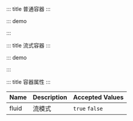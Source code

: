 ::: title 普通容器
:::

::: demo

<template>
  <lay-container>
    <div class="container-demo"></div>
  </lay-container>
</template>

<script>
import { ref } from 'vue'

export default {
  setup() {

    return {
    }
  }
}
</script>

<style>
    .container-demo {
        width:100%;
        height: 300px;
        background: #79C48C;
        border-radius: 4px;
    }
</style>

:::

::: title 流式容器
:::

::: demo

<template>
  <lay-container fluid>
      <div class="container-demo"></div>
  </lay-container>
</template>

<script>
import { ref } from 'vue'

export default {
  setup() {

    return {
    }
  }
}
</script>

<style>
    .container-demo {
        width:100%;
        height: 300px;
        background: #79C48C;
    }
</style>

:::

::: title 容器属性
:::

| Name  | Description | Accepted Values |
| ----- | ----------- | --------------- |
| fluid | 流模式      | `true` `false`  |
